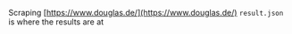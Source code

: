 Scraping [https://www.douglas.de/](https://www.douglas.de/)
`result.json` is where the results are at
